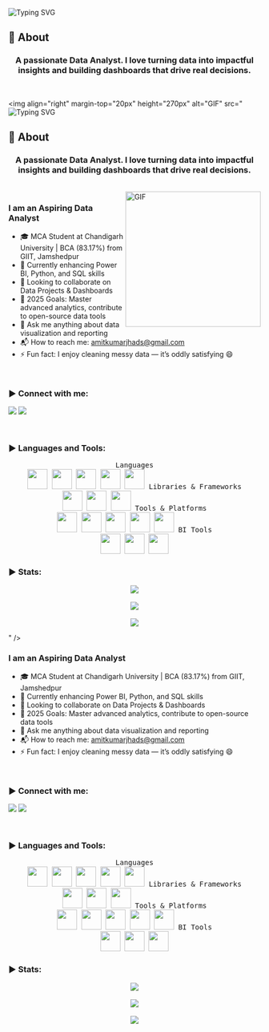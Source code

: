 ![Typing SVG](https://readme-typing-svg.herokuapp.com?font=Architects+Daughter&color=000000&size=30&lines=Hey!+I'm+Amit+Kumar+Jha!+👋;Aspiring+Data+Analyst+%26+Tech+Enthusiast;Love+to+analyze,+visualize+%26+solve+problems)

<!-- <h1 align="center">Hi 👋, I'm Amit</h1> -->

## 🧐 About

<h3 align="center">A passionate Data Analyst. I love turning data into impactful insights and building dashboards that drive real decisions.</h3>

<br>

<img align="right" margin-top="20px" height="270px" alt="GIF" src="![Typing SVG](https://readme-typing-svg.herokuapp.com?font=Architects+Daughter&color=000000&size=30&lines=Hey!+I'm+Amit+Kumar+Jha!+👋;Aspiring+Data+Analyst+%26+Tech+Enthusiast;Love+to+analyze,+visualize+%26+solve+problems)

<!-- <h1 align="center">Hi 👋, I'm Amit</h1> -->

## 🧐 About

<h3 align="center">A passionate Data Analyst. I love turning data into impactful insights and building dashboards that drive real decisions.</h3>

<br>

<img align="right" margin-top="20px" height="270px" alt="GIF" src="https://media1.giphy.com/media/v1.Y2lkPTc5MGI3NjExNGJ1dGlmaGVubWo2cmdvbzFwcW85MHZiN3h4YTM3NG9uaXV5ZnZjYiZlcD12MV9pbnRlcm5hbF9naWZfYnlfaWQmY3Q9Zw/3oKIPEqDGUULpEU0aQ/giphy.gif" />

### I am an Aspiring Data Analyst
- 🎓 MCA Student at Chandigarh University | BCA (83.17%) from GIIT, Jamshedpur
- 🌱 Currently enhancing Power BI, Python, and SQL skills
- 👯 Looking to collaborate on Data Projects & Dashboards
- 🥅 2025 Goals: Master advanced analytics, contribute to open-source data tools
- 💬 Ask me anything about data visualization and reporting
- 📬 How to reach me: [amitkumarjhads@gmail.com](mailto:amitkumarjhads@gmail.com)
- ⚡ Fun fact: I enjoy cleaning messy data — it’s oddly satisfying 😄

</br>

<h3 align="left">▶ Connect with me:</h3>
<p>
  <a href="https://www.linkedin.com/in/amitkumarjha7777" target="_blank"><img src="https://img.shields.io/badge/-LinkedIn-222222?style=flat-square&logo=Linkedin&logoColor=white" /></a>
  <a href="https://github.com/AmitKumarJha-ds" target="_blank"><img src="https://img.shields.io/badge/-GitHub-222222?style=flat-square&logo=github&logoColor=white" /></a>
</p>
</br>

<h3 align="left">▶ Languages and Tools:</h3>
<p align="center">
  <kbd>
    <kbd>Languages</kbd>
    <br>
    <img src="https://cdn.jsdelivr.net/gh/devicons/devicon/icons/python/python-original.svg" width="40" />
    <img src="https://cdn.jsdelivr.net/gh/devicons/devicon/icons/javascript/javascript-original.svg" width="40" />
    <img src="https://cdn.jsdelivr.net/gh/devicons/devicon/icons/html5/html5-original.svg" width="40" />
    <img src="https://cdn.jsdelivr.net/gh/devicons/devicon/icons/css3/css3-original.svg" width="40" />
    <img src="https://cdn.jsdelivr.net/gh/devicons/devicon/icons/mysql/mysql-original.svg" width="40" />
  </kbd>

  <kbd>
    <kbd>Libraries & Frameworks</kbd>
    <br>
    <img src="https://cdn.jsdelivr.net/gh/devicons/devicon/icons/numpy/numpy-original.svg" width="40" />
    <img src="https://cdn.jsdelivr.net/gh/devicons/devicon/icons/pandas/pandas-original.svg" width="40" />
    <img src="https://cdn.jsdelivr.net/gh/devicons/devicon/icons/matplotlib/matplotlib-original.svg" width="40" />
  </kbd>

  <kbd>
    <kbd>Tools & Platforms</kbd>
    <br>
    <img src="https://cdn.jsdelivr.net/gh/devicons/devicon/icons/git/git-original.svg" width="40" />
    <img src="https://cdn.jsdelivr.net/gh/devicons/devicon/icons/github/github-original.svg" width="40" />
    <img src="https://cdn.jsdelivr.net/gh/devicons/devicon/icons/vscode/vscode-original.svg" width="40" />
    <img src="https://cdn.jsdelivr.net/gh/devicons/devicon/icons/jupyter/jupyter-original.svg" width="40" />
    <img src="https://cdn.jsdelivr.net/gh/devicons/devicon/icons/pycharm/pycharm-original.svg" width="40" />
  </kbd>

  <kbd>
    <kbd>BI Tools</kbd>
    <br>
    <img src="https://img.icons8.com/color/48/000000/microsoft-excel-2019--v1.png" width="40" />
    <img src="https://img.icons8.com/color/48/power-bi.png" width="40" />
    <img src="https://img.icons8.com/color/48/microsoft-powerpoint-2019--v1.png" width="40" />
  </kbd>
</p>

<h3 align="left">▶ Stats:</h3>
<p align="center">
  <img src="https://github-readme-stats.vercel.app/api/top-langs/?username=AmitKumarJha-ds&layout=compact&theme=github_dark&langs_count=10" />
  <br><br>
  <img src="https://github-readme-stats.vercel.app/api?username=AmitKumarJha-ds&count_private=true&show_icons=true&theme=github_dark" />
  <br><br>
  <img src="https://github-readme-streak-stats.herokuapp.com/?user=AmitKumarJha-ds&theme=holi-theme" />
</p>
" />

### I am an Aspiring Data Analyst
- 🎓 MCA Student at Chandigarh University | BCA (83.17%) from GIIT, Jamshedpur
- 🌱 Currently enhancing Power BI, Python, and SQL skills
- 👯 Looking to collaborate on Data Projects & Dashboards
- 🥅 2025 Goals: Master advanced analytics, contribute to open-source data tools
- 💬 Ask me anything about data visualization and reporting
- 📬 How to reach me: [amitkumarjhads@gmail.com](mailto:amitkumarjhads@gmail.com)
- ⚡ Fun fact: I enjoy cleaning messy data — it’s oddly satisfying 😄

</br>

<h3 align="left">▶ Connect with me:</h3>
<p>
  <a href="https://www.linkedin.com/in/amitkumarjha7777" target="_blank"><img src="https://img.shields.io/badge/-LinkedIn-222222?style=flat-square&logo=Linkedin&logoColor=white" /></a>
  <a href="https://github.com/AmitKumarJha-ds" target="_blank"><img src="https://img.shields.io/badge/-GitHub-222222?style=flat-square&logo=github&logoColor=white" /></a>
</p>
</br>

<h3 align="left">▶ Languages and Tools:</h3>
<p align="center">
  <kbd>
    <kbd>Languages</kbd>
    <br>
    <img src="https://cdn.jsdelivr.net/gh/devicons/devicon/icons/python/python-original.svg" width="40" />
    <img src="https://cdn.jsdelivr.net/gh/devicons/devicon/icons/javascript/javascript-original.svg" width="40" />
    <img src="https://cdn.jsdelivr.net/gh/devicons/devicon/icons/html5/html5-original.svg" width="40" />
    <img src="https://cdn.jsdelivr.net/gh/devicons/devicon/icons/css3/css3-original.svg" width="40" />
    <img src="https://cdn.jsdelivr.net/gh/devicons/devicon/icons/mysql/mysql-original.svg" width="40" />
  </kbd>

  <kbd>
    <kbd>Libraries & Frameworks</kbd>
    <br>
    <img src="https://cdn.jsdelivr.net/gh/devicons/devicon/icons/numpy/numpy-original.svg" width="40" />
    <img src="https://cdn.jsdelivr.net/gh/devicons/devicon/icons/pandas/pandas-original.svg" width="40" />
    <img src="https://cdn.jsdelivr.net/gh/devicons/devicon/icons/matplotlib/matplotlib-original.svg" width="40" />
  </kbd>

  <kbd>
    <kbd>Tools & Platforms</kbd>
    <br>
    <img src="https://cdn.jsdelivr.net/gh/devicons/devicon/icons/git/git-original.svg" width="40" />
    <img src="https://cdn.jsdelivr.net/gh/devicons/devicon/icons/github/github-original.svg" width="40" />
    <img src="https://cdn.jsdelivr.net/gh/devicons/devicon/icons/vscode/vscode-original.svg" width="40" />
    <img src="https://cdn.jsdelivr.net/gh/devicons/devicon/icons/jupyter/jupyter-original.svg" width="40" />
    <img src="https://cdn.jsdelivr.net/gh/devicons/devicon/icons/pycharm/pycharm-original.svg" width="40" />
  </kbd>

  <kbd>
    <kbd>BI Tools</kbd>
    <br>
    <img src="https://img.icons8.com/color/48/000000/microsoft-excel-2019--v1.png" width="40" />
    <img src="https://img.icons8.com/color/48/power-bi.png" width="40" />
    <img src="https://img.icons8.com/color/48/microsoft-powerpoint-2019--v1.png" width="40" />
  </kbd>
</p>

<h3 align="left">▶ Stats:</h3>
<p align="center">
  <img src="https://github-readme-stats.vercel.app/api/top-langs/?username=AmitKumarJha-ds&layout=compact&theme=github_dark&langs_count=10" />
  <br><br>
  <img src="https://github-readme-stats.vercel.app/api?username=AmitKumarJha-ds&count_private=true&show_icons=true&theme=github_dark" />
  <br><br>
  <img src="https://github-readme-streak-stats.herokuapp.com/?user=AmitKumarJha-ds&theme=holi-theme" />
</p>
